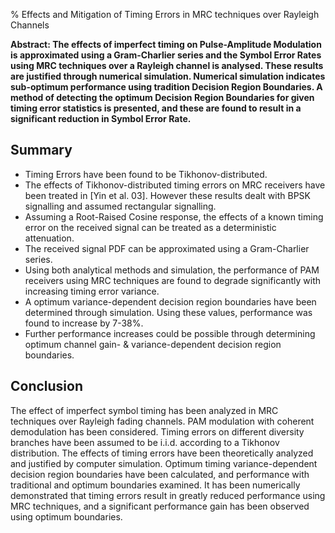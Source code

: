 % Effects and Mitigation of Timing Errors in MRC techniques over Rayleigh Channels

**Abstract: The effects of imperfect timing on Pulse-Amplitude Modulation is approximated using a Gram-Charlier series and the Symbol Error Rates using MRC techniques over a Rayleigh channel is analysed. These results are justified through numerical simulation. Numerical simulation indicates sub-optimum performance using tradition Decision Region Boundaries. A method of detecting the optimum Decision Region Boundaries for given timing error statistics is presented, and these are found to result in a significant reduction in Symbol Error Rate.**

Summary
-------

*   Timing Errors have been found to be Tikhonov-distributed.
*   The effects of Tikhonov-distributed timing errors on MRC receivers have been treated in [Yin et al. 03]. However these results dealt with BPSK signalling and assumed rectangular signalling.
*   Assuming a Root-Raised Cosine response, the effects of a known timing error on the received signal can be treated as a deterministic attenuation.
*   The received signal PDF can be approximated using a Gram-Charlier series.
*   Using both analytical methods and simulation, the performance of PAM receivers using MRC techniques are found to degrade significantly with increasing timing error variance.
*   A optimum variance-dependent decision region boundaries have been determined through simulation. Using these values, performance was found to increase by 7-38%.
*   Further performance increases could be possible through determining optimum channel gain- & variance-dependent decision region boundaries.

Conclusion
----------

The effect of imperfect symbol timing has been analyzed in MRC techniques over Rayleigh fading channels. PAM modulation with coherent demodulation has been considered. Timing errors on different diversity branches have been assumed to be i.i.d. according to a Tikhonov distribution. The effects of timing errors have been theoretically analyzed and justified by computer simulation. Optimum timing variance-dependent decision region boundaries have been calculated, and performance with traditional and optimum boundaries examined. It has been numerically demonstrated that timing errors result in greatly reduced performance using MRC techniques, and a significant performance gain has been observed using optimum boundaries.

